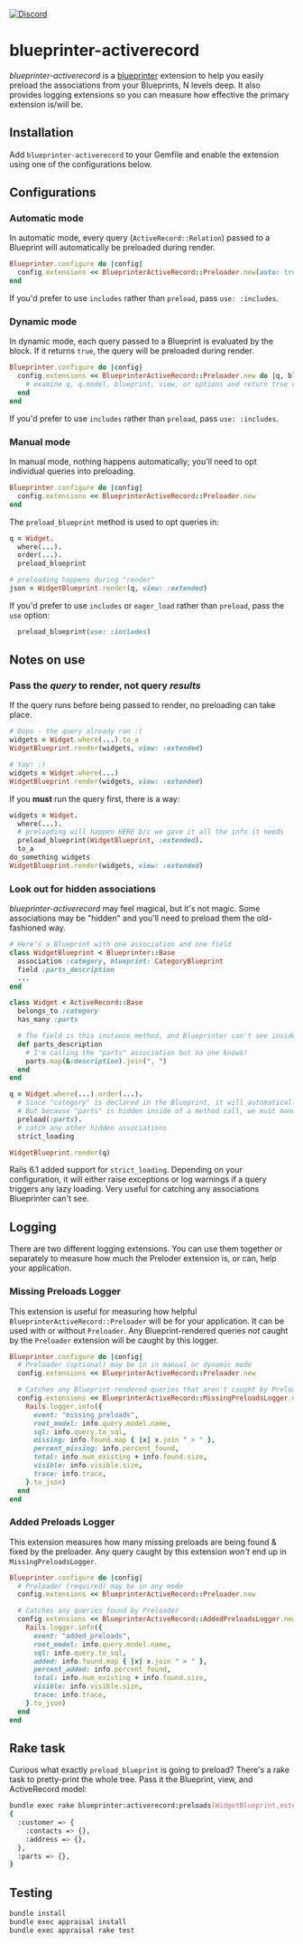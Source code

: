 [![Discord](https://img.shields.io/badge/Chat-EDEDED?logo=discord)](https://discord.gg/PbntEMmWws)

# blueprinter-activerecord

*blueprinter-activerecord* is a [blueprinter](https://github.com/procore-oss/blueprinter) extension to help you easily preload the associations from your Blueprints, N levels deep. It also provides logging extensions so you can measure how effective the primary extension is/will be.

## Installation

Add `blueprinter-activerecord` to your Gemfile and enable the extension using one of the configurations below.

## Configurations

### Automatic mode

In automatic mode, every query (`ActiveRecord::Relation`) passed to a Blueprint will automatically be preloaded during render.

```ruby
Blueprinter.configure do |config|
  config.extensions << BlueprinterActiveRecord::Preloader.new(auto: true)
end
```

If you'd prefer to use `includes` rather than `preload`, pass `use: :includes`.

### Dynamic mode

In dynamic mode, each query passed to a Blueprint is evaluated by the block. If it returns `true`, the query will be preloaded during render.

```ruby
Blueprinter.configure do |config|
  config.extensions << BlueprinterActiveRecord::Preloader.new do |q, blueprint, view, options|
    # examine q, q.model, blueprint, view, or options and return true or false
  end
end
```

If you'd prefer to use `includes` rather than `preload`, pass `use: :includes`.

### Manual mode

In manual mode, nothing happens automatically; you'll need to opt individual queries into preloading.

```ruby
Blueprinter.configure do |config|
  config.extensions << BlueprinterActiveRecord::Preloader.new
end
```

The `preload_blueprint` method is used to opt queries in:

```ruby
q = Widget.
  where(...).
  order(...).
  preload_blueprint

# preloading happens during "render"
json = WidgetBlueprint.render(q, view: :extended)
```

If you'd prefer to use `includes` or `eager_load` rather than `preload`, pass the `use` option:

```ruby
  preload_blueprint(use: :includes)
```

## Notes on use

### Pass the *query* to render, not query *results*

If the query runs before being passed to render, no preloading can take place.

```ruby
# Oops - the query already ran :(
widgets = Widget.where(...).to_a
WidgetBlueprint.render(widgets, view: :extended)

# Yay! :)
widgets = Widget.where(...)
WidgetBlueprint.render(widgets, view: :extended)
```

If you **must** run the query first, there is a way:

```ruby
widgets = Widget.
  where(...).
  # preloading will happen HERE b/c we gave it all the info it needs
  preload_blueprint(WidgetBlueprint, :extended).
  to_a
do_something widgets
WidgetBlueprint.render(widgets, view: :extended)
```

### Look out for hidden associations

*blueprinter-activerecord* may feel magical, but it's not magic. Some associations may be "hidden" and you'll need to preload them the old-fashioned way.

```ruby
# Here's a Blueprint with one association and one field
class WidgetBlueprint < Blueprinter::Base
  association :category, blueprint: CategoryBlueprint
  field :parts_description
  ...
end

class Widget < ActiveRecord::Base
  belongs_to :category
  has_many :parts

  # The field is this instance method, and Blueprinter can't see inside it
  def parts_description
    # I'm calling the "parts" association but no one knows!
    parts.map(&:description).join(", ")
  end
end

q = Widget.where(...).order(...).
  # Since "category" is declared in the Blueprint, it will automatically be preloaded during "render".
  # But because "parts" is hidden inside of a method call, we must manually preload it.
  preload(:parts).
  # catch any other hidden associations
  strict_loading

WidgetBlueprint.render(q)
```

Rails 6.1 added support for `strict_loading`. Depending on your configuration, it will either raise exceptions or log warnings if a query triggers any lazy loading. Very useful for catching any associations Blueprinter can't see.

## Logging

There are two different logging extensions. You can use them together or separately to measure how much the Preloder extension is, or can, help your application.

### Missing Preloads Logger

This extension is useful for measuring how helpful `BlueprinterActiveRecord::Preloader` will be for your application. It can be used with or without `Preloader`. Any Blueprint-rendered queries *not* caught by the `Preloader` extension will be caught by this logger.

```ruby
Blueprinter.configure do |config|
  # Preloader (optional) may be in in manual or dynamic mode
  config.extensions << BlueprinterActiveRecord::Preloader.new

  # Catches any Blueprint-rendered queries that aren't caught by Preloader
  config.extensions << BlueprinterActiveRecord::MissingPreloadsLogger.new do |info|
    Rails.logger.info({
      event: "missing_preloads",
      root_model: info.query.model.name,
      sql: info.query.to_sql,
      missing: info.found.map { |x| x.join " > " },
      percent_missing: info.percent_found,
      total: info.num_existing + info.found.size,
      visible: info.visible.size,
      trace: info.trace,
    }.to_json)
  end
end
```

### Added Preloads Logger

This extension measures how many missing preloads are being found & fixed by the preloader. Any query caught by this extension *won't* end up in `MissingPreloadsLogger`.

```ruby
Blueprinter.configure do |config|
  # Preloader (required) may be in any mode
  config.extensions << BlueprinterActiveRecord::Preloader.new

  # Catches any queries found by Preloader
  config.extensions << BlueprinterActiveRecord::AddedPreloadsLogger.new do |info|
    Rails.logger.info({
      event: "added_preloads",
      root_model: info.query.model.name,
      sql: info.query.to_sql,
      added: info.found.map { |x| x.join " > " },
      percent_added: info.percent_found,
      total: info.num_existing + info.found.size,
      visible: info.visible.size,
      trace: info.trace,
    }.to_json)
  end
end
```

## Rake task

Curious what exactly `preload_blueprint` is going to preload? There's a rake task to pretty-print the whole tree. Pass it the Blueprint, view, and ActiveRecord model:

```bash
bundle exec rake blueprinter:activerecord:preloads[WidgetBlueprint,extended,Widget]
{
  :customer => {
    :contacts => {},
    :address => {},
  },
  :parts => {},
}
```

## Testing

```bash
bundle install
bundle exec appraisal install
bundle exec appraisal rake test
```
